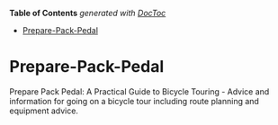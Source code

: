 <!-- START doctoc generated TOC please keep comment here to allow auto update -->
<!-- DON'T EDIT THIS SECTION, INSTEAD RE-RUN doctoc TO UPDATE -->
**Table of Contents**  *generated with [DocToc](https://github.com/thlorenz/doctoc)*

- [Prepare-Pack-Pedal](#prepare-pack-pedal)

<!-- END doctoc generated TOC please keep comment here to allow auto update -->

# Prepare-Pack-Pedal
Prepare Pack Pedal: A Practical Guide to Bicycle Touring - Advice and information for going on a bicycle tour including route planning and equipment advice.
